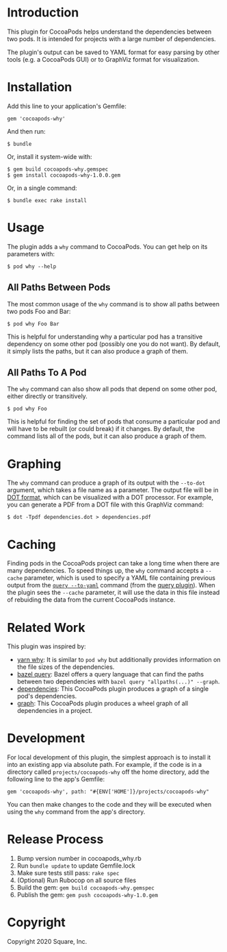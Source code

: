# Introduction

This plugin for CocoaPods helps understand the dependencies between two pods. It is intended for projects with a large number of dependencies.

The plugin's output can be saved to YAML format for easy parsing by other tools (e.g. a CocoaPods GUI) or to GraphViz format for visualization.

# Installation

Add this line to your application's Gemfile:

    gem 'cocoapods-why'

And then run:

    $ bundle

Or, install it system-wide with:

    $ gem build cocoapods-why.gemspec
	$ gem install cocoapods-why-1.0.0.gem

Or, in a single command:

    $ bundle exec rake install

# Usage

The plugin adds a `why` command to CocoaPods. You can get help on its parameters with:

    $ pod why --help

## All Paths Between Pods

The most common usage of the `why` command is to show all paths between two pods Foo and Bar:

    $ pod why Foo Bar

This is helpful for understanding why a particular pod has a transitive dependency on some other pod (possibly one you do not want). By default, it simply lists the paths, but it can also produce a graph of them.

## All Paths To A Pod

The `why` command can also show all pods that depend on some other pod, either directly or transitively.

    $ pod why Foo

This is helpful for finding the set of pods that consume a particular pod and will have to be rebuilt (or could break) if it changes. By default, the command lists all of the pods, but it can also produce a graph of them.

# Graphing

The `why` command can produce a graph of its output with the `--to-dot` argument, which takes a file name as a parameter. The output file will be in [DOT format](https://en.wikipedia.org/wiki/DOT_\(graph_description_language\)), which can be visualized with a DOT processor. For example, you can generate a PDF from a DOT file with this GraphViz command:

    $ dot -Tpdf dependencies.dot > dependencies.pdf

# Caching

Finding pods in the CocoaPods project can take a long time when there are many dependencies. To speed things up, the `why` command accepts a `--cache` parameter, which is used to specify a YAML file containing previous output from the [`query --to-yaml`](https://github.com/square/cocoapods-query) command (from the [query plugin](https://github.com/square/cocoapods-query)). When the plugin sees the `--cache` parameter, it will use the data in this file instead of rebuiding the data from the current CocoaPods instance.

# Related Work

This plugin was inspired by:

* [yarn why](https://classic.yarnpkg.com/en/docs/cli/why/): It is similar to `pod why` but additionally provides information on the file sizes of the dependencies.
* [bazel query](https://docs.bazel.build/versions/master/query-how-to.html): Bazel offers a query language that can find the paths between two dependencies with `bazel query "allpaths(...)" --graph`.
* [dependencies](https://github.com/segiddins/cocoapods-dependencies): This CocoaPods plugin produces a graph of a single pod's dependencies.
* [graph](https://github.com/erickjung/cocoapods-graph): This CocoaPods plugin produces a wheel graph of all dependencies in a project.

# Development

For local development of this plugin, the simplest approach is to install it into an existing app via absolute path. For example, if the code is in a directory called `projects/cocoapods-why` off the home directory, add the following line to the app's Gemfile:

    gem 'cocoapods-why', path: "#{ENV['HOME']}/projects/cocoapods-why"

You can then make changes to the code and they will be executed when using the `why` command from the app's directory.

# Release Process

1. Bump version number in cocoapods_why.rb
2. Run `bundle update` to update Gemfile.lock
3. Make sure tests still pass: `rake spec`
4. (Optional) Run Rubocop on all source files
5. Build the gem: `gem build cocoapods-why.gemspec`
6. Publish the gem: `gem push cocoapods-why-1.0.gem`

# Copyright

Copyright 2020 Square, Inc.
